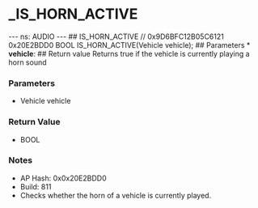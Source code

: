 # _IS_HORN_ACTIVE

--- ns: AUDIO --- ## IS_HORN_ACTIVE  // 0x9D6BFC12B05C6121 0x20E2BDD0 BOOL IS_HORN_ACTIVE(Vehicle vehicle);  ## Parameters * **vehicle**:  ## Return value Returns true if the vehicle is currently playing a horn sound

### Parameters
* Vehicle vehicle

### Return Value
* BOOL

### Notes
* AP Hash: 0x0x20E2BDD0
* Build: 811
* Checks whether the horn of a vehicle is currently played.

